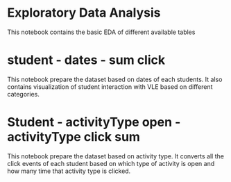 # Exploratory Data Analysis

This notebook contains the basic EDA of different available tables

# student - dates - sum click

This notebook prepare the dataset based on dates of each students. It also contains visualization of student interaction with VLE based on different categories.

# Student - activityType open - activityType click sum

This notebook prepare the dataset based on activity type. It converts all the click events of each student based on which type of activity is open and how many time that activity type is clicked.


